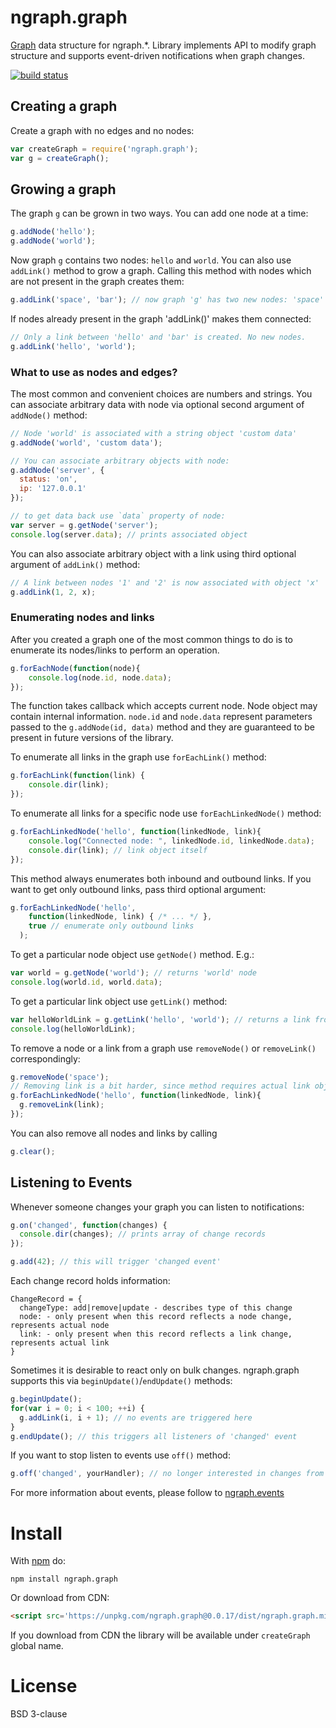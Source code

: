 ngraph.graph
============

[Graph](http://en.wikipedia.org/wiki/Graph_\(mathematics\)) data structure for
ngraph.\*. Library implements API to modify graph structure and supports event-driven
notifications when graph changes.

[![build status](https://secure.travis-ci.org/anvaka/ngraph.graph.png)](http://travis-ci.org/anvaka/ngraph.graph)

## Creating a graph
Create a graph with no edges and no nodes:

``` js
var createGraph = require('ngraph.graph');
var g = createGraph();
```

## Growing a graph
The graph `g` can be grown in two ways. You can add one node at a time:

``` js
g.addNode('hello');
g.addNode('world');
```

Now graph `g` contains two nodes: `hello` and `world`. You can also use `addLink()`
method to grow a graph. Calling this method with nodes which are not present in
the graph creates them:

``` js
g.addLink('space', 'bar'); // now graph 'g' has two new nodes: 'space' and 'bar'
```

If nodes already present in the graph 'addLink()' makes them connected:

``` js
// Only a link between 'hello' and 'bar' is created. No new nodes.
g.addLink('hello', 'world');
```

### What to use as nodes and edges?
The most common and convenient choices are numbers and strings. You can
associate arbitrary data with node via optional second argument of `addNode()`
method:

``` js
// Node 'world' is associated with a string object 'custom data'
g.addNode('world', 'custom data');

// You can associate arbitrary objects with node:
g.addNode('server', {
  status: 'on',
  ip: '127.0.0.1'
});

// to get data back use `data` property of node:
var server = g.getNode('server');
console.log(server.data); // prints associated object
```

You can also associate arbitrary object with a link using third optional
argument of `addLink()` method:

``` js
// A link between nodes '1' and '2' is now associated with object 'x'
g.addLink(1, 2, x);
```

### Enumerating nodes and links
After you created a graph one of the most common things to do is to enumerate
its nodes/links to perform an operation.

``` js
g.forEachNode(function(node){
    console.log(node.id, node.data);
});
```

The function takes callback which accepts current node. Node object may contain
internal information. `node.id` and `node.data` represent parameters passed to
the `g.addNode(id, data)` method and they are guaranteed to be present in future
versions of the library.

To enumerate all links in the graph use `forEachLink()` method:

``` js
g.forEachLink(function(link) {
    console.dir(link);
});
```

To enumerate all links for a specific node use `forEachLinkedNode()` method:
``` js
g.forEachLinkedNode('hello', function(linkedNode, link){
    console.log("Connected node: ", linkedNode.id, linkedNode.data);
    console.dir(link); // link object itself
});
```

This method always enumerates both inbound and outbound links. If you want to
get only outbound links, pass third optional argument:
``` js
g.forEachLinkedNode('hello',
    function(linkedNode, link) { /* ... */ },
    true // enumerate only outbound links
  );
```

To get a particular node object use `getNode()` method. E.g.:

``` js
var world = g.getNode('world'); // returns 'world' node
console.log(world.id, world.data);
```

To get a particular link object use `getLink()` method:

``` js
var helloWorldLink = g.getLink('hello', 'world'); // returns a link from 'hello' to 'world'
console.log(helloWorldLink);
```

To remove a node or a link from a graph use `removeNode()` or `removeLink()`
correspondingly:

``` js
g.removeNode('space');
// Removing link is a bit harder, since method requires actual link object:
g.forEachLinkedNode('hello', function(linkedNode, link){
  g.removeLink(link);
});
```

You can also remove all nodes and links by calling

``` js
g.clear();
```

## Listening to Events
Whenever someone changes your graph you can listen to notifications:

``` js
g.on('changed', function(changes) {
  console.dir(changes); // prints array of change records
});

g.add(42); // this will trigger 'changed event'
```

Each change record holds information:

```
ChangeRecord = {
  changeType: add|remove|update - describes type of this change
  node: - only present when this record reflects a node change, represents actual node
  link: - only present when this record reflects a link change, represents actual link
}
```

Sometimes it is desirable to react only on bulk changes. ngraph.graph supports
this via `beginUpdate()`/`endUpdate()` methods:

``` js
g.beginUpdate();
for(var i = 0; i < 100; ++i) {
  g.addLink(i, i + 1); // no events are triggered here
}
g.endUpdate(); // this triggers all listeners of 'changed' event
```

If you want to stop listen to events use `off()` method:
``` js
g.off('changed', yourHandler); // no longer interested in changes from graph
```

For more information about events, please follow to [ngraph.events](https://github.com/anvaka/ngraph.events)

Install
=======

With [npm](http://npmjs.org) do:

```
npm install ngraph.graph
```

Or download from CDN:

``` html
<script src='https://unpkg.com/ngraph.graph@0.0.17/dist/ngraph.graph.min.js'></script>
```

If you download from CDN the library will be available under `createGraph` global name.

License
=======
BSD 3-clause

